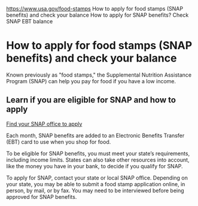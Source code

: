 

https://www.usa.gov/food-stamps
How to apply for food stamps (SNAP benefits) and check your balance
How to apply for SNAP benefits?
Check SNAP EBT balance

How to apply for food stamps (SNAP benefits) and check your balance
===================================================================

Known previously as "food stamps," the Supplemental Nutrition Assistance Program (SNAP) can help you pay for food if you have a low income.

**Learn if you are eligible for SNAP and how to apply**
-------------------------------------------------------

[Find your SNAP office to apply](https://www.fns.usda.gov/snap/state-directory)

Each month, SNAP benefits are added to an Electronic Benefits Transfer (EBT) card to use when you shop for food.

To be eligible for SNAP benefits, you must meet your state’s requirements, including income limits. States can also take other resources into account, like the money you have in your bank, to decide if you qualify for SNAP.

To apply for SNAP, contact your state or local SNAP office. Depending on your state, you may be able to submit a food stamp application online, in person, by mail, or by fax. You may need to be interviewed before being approved for SNAP benefits.
